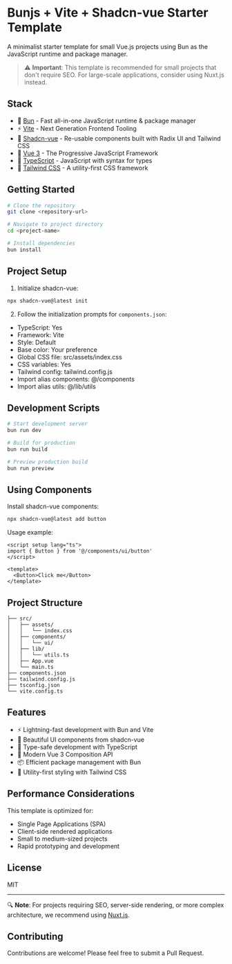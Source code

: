 # Bunjs + Vite + Shadcn-vue Starter Template

A minimalist starter template for small Vue.js projects using Bun as the JavaScript runtime and package manager.

> ⚠️ **Important**: This template is recommended for small projects that don't require SEO. For large-scale applications, consider using Nuxt.js instead.

## Stack

- 🚀 [Bun](https://bun.sh/) - Fast all-in-one JavaScript runtime & package manager
- ⚡️ [Vite](https://vitejs.dev/) - Next Generation Frontend Tooling
- 🎨 [Shadcn-vue](https://www.shadcn-vue.com/) - Re-usable components built with Radix UI and Tailwind CSS
- 🎯 [Vue 3](https://vuejs.org/) - The Progressive JavaScript Framework
- 💎 [TypeScript](https://www.typescriptlang.org/) - JavaScript with syntax for types
- 🎨 [Tailwind CSS](https://tailwindcss.com/) - A utility-first CSS framework

## Getting Started

```bash
# Clone the repository
git clone <repository-url>

# Navigate to project directory
cd <project-name>

# Install dependencies
bun install
```

## Project Setup

1. Initialize shadcn-vue:
```bash
npx shadcn-vue@latest init
```

2. Follow the initialization prompts for `components.json`:
- TypeScript: Yes
- Framework: Vite
- Style: Default
- Base color: Your preference
- Global CSS file: src/assets/index.css
- CSS variables: Yes
- Tailwind config: tailwind.config.js
- Import alias components: @/components
- Import alias utils: @/lib/utils

## Development Scripts

```bash
# Start development server
bun run dev

# Build for production
bun run build

# Preview production build
bun run preview
```

## Using Components

Install shadcn-vue components:
```bash
npx shadcn-vue@latest add button
```

Usage example:
```vue
<script setup lang="ts">
import { Button } from '@/components/ui/button'
</script>

<template>
  <Button>Click me</Button>
</template>
```

## Project Structure

```
├── src/
│   ├── assets/
│   │   └── index.css
│   ├── components/
│   │   └── ui/
│   ├── lib/
│   │   └── utils.ts
│   ├── App.vue
│   └── main.ts
├── components.json
├── tailwind.config.js
├── tsconfig.json
└── vite.config.ts
```

## Features

- ⚡️ Lightning-fast development with Bun and Vite
- 🎨 Beautiful UI components from shadcn-vue
- 💪 Type-safe development with TypeScript
- 🎯 Modern Vue 3 Composition API
- 📦 Efficient package management with Bun
- 🎨 Utility-first styling with Tailwind CSS

## Performance Considerations

This template is optimized for:
- Single Page Applications (SPA)
- Client-side rendered applications
- Small to medium-sized projects
- Rapid prototyping and development

## License

MIT

---

🔍 **Note**: For projects requiring SEO, server-side rendering, or more complex architecture, we recommend using [Nuxt.js](https://nuxt.com/).

## Contributing

Contributions are welcome! Please feel free to submit a Pull Request.